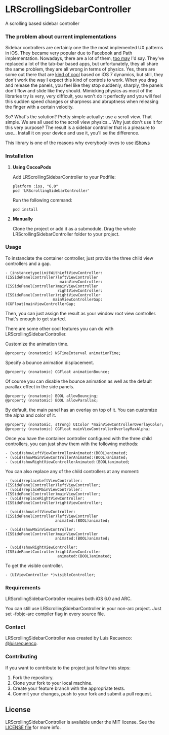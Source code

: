 LRScrollingSidebarController
============================

A scrolling based sidebar controller

### The problem about current implementations

Sidebar controllers are certainly one the the most implemented UX patterns in iOS. They became very popular due to Facebook and Path implementation. Nowadays, there are a lot of them, [too may](http://bitly.com/bundles/o_27ukkruo5l/1) I'd say. They've replaced a lot of the tab-bar based apps, but unfortunately, they all share the same problem, they are all wrong in terms of physics. Yes, there are some out there that are [kind of cool](https://github.com/monospacecollective/MSDynamicsDrawerViewController/) based on iOS 7 dynamics, but still, they don't work the way I expect this kind of controls to work. When you drag and release the panels, you feel like they stop suddenly, sharply, the panels don't flow and slide like they should. Mimicking physics as most of the libraries try is very, very difficult, you won't do it perfectly and you will feel this sudden speed changes or sharpness and abruptness when releasing the finger with a certain velocity.

So? What's the solution? Pretty simple actually: use a scroll view. That simple. We are all used to the scroll view physics... Why just don't use it for this very purpose? The result is a sidebar controller that is a pleasure to use... Install it on your device and use it, you'll se the difference.

This library is one of the reasons why everybody loves to use [iShows](http://ishowsapp.com/)

### Installation

1. **Using CocoaPods**

   Add LRScrollingSidebarController to your Podfile:

   ```
   platform :ios, "6.0"
   pod 'LRScrollingSidebarController'
   ```

   Run the following command:

   ```
   pod install
   ```

2. **Manually**

   Clone the project or add it as a submodule. Drag the whole LRScrollingSidebarController folder to your project.

### Usage

To instanciate the container controller, just provide the three child view controllers and a gap.

```
- (instancetype)initWithLeftViewController:(ISSidePanelController)leftViewController
                        mainViewController:(ISSidePanelController)mainViewController
                       rightViewController:(ISSidePanelController)rightViewController
                     mainViewControllerGap:(CGFloat)mainViewControllerGap;
```

Then, you can just assign the result as your window root view controller. That's enough to get started.

There are some other cool features you can do with LRScrollingSidebarController.

Customize the animation time.

```
@property (nonatomic) NSTimeInterval animationTime;
```

Specify a bounce animation displacement.

```
@property (nonatomic) CGFloat animationBounce;
```

Of course you can disable the bounce animation as well as the default parallax effect in the side panels.

```
@property (nonatomic) BOOL allowBouncing;
@property (nonatomic) BOOL allowParallax;
```

By default, the main panel has an overlay on top of it. You can customize the alpha and color of it.

```
@property (nonatomic, strong) UIColor *mainViewControllerOverlayColor;
@property (nonatomic) CGFloat mainViewControllerOverlayMaxAlpha;
```

Once you have the container controller configured with the three child controllers, you can just show them with the following methods:

```
- (void)showLeftViewControllerAnimated:(BOOL)animated;
- (void)showMainViewControllerAnimated:(BOOL)animated;
- (void)showRightViewControllerAnimated:(BOOL)animated;
```

You can also replace any of the child controllers at any moment:

```
- (void)replaceLeftViewController:(ISSidePanelController)leftViewController;
- (void)replaceMainViewController:(ISSidePanelController)mainViewController;
- (void)replaceRightViewController:(ISSidePanelController)rightViewController;

- (void)showLeftViewController:(ISSidePanelController)leftViewController
                      animated:(BOOL)animated;

- (void)showMainViewController:(ISSidePanelController)mainViewController
                      animated:(BOOL)animated;

- (void)showRightViewController:(ISSidePanelController)rightViewController
                       animated:(BOOL)animated;
```

To get the visible controller.

```
- (UIViewController *)visibleController;
```

### Requirements

LRScrollingSidebarController requires both iOS 6.0 and ARC.

You can still use LRScrollingSidebarController in your non-arc project. Just set -fobjc-arc compiler flag in every source file.

### Contact

LRScrollingSidebarController was created by Luis Recuenco: [@luisrecuenco](https://twitter.com/luisrecuenco).

### Contributing

If you want to contribute to the project just follow this steps:

1. Fork the repository.
2. Clone your fork to your local machine.
3. Create your feature branch with the appropriate tests.
4. Commit your changes, push to your fork and submit a pull request.

## License

LRScrollingSidebarController is available under the MIT license. See the [LICENSE file](https://github.com/luisrecuenco/LRScrollingSidebarController/blob/master/LICENSE) for more info.
